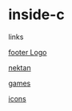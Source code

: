 # inside-c
links

[footer Logo](https://rawgit.com/cromozooom/inside-c/master/app/footerLogo.html)

[nektan](https://rawgit.com/cromozooom/inside-c/master/app/nektan.html)

[games](https://rawgit.com/cromozooom/inside-c/master/app/games.html)

[icons](https://rawgit.com/cromozooom/inside-c/master/app/icons.html)
